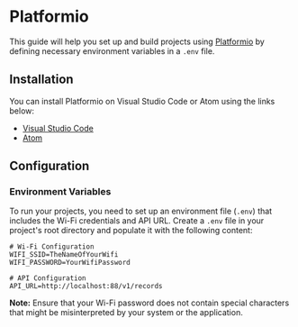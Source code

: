 # Platformio

This guide will help you set up and build projects using [Platformio][1] by defining necessary environment variables in a `.env` file.

## Installation

You can install Platformio on Visual Studio Code or Atom using the links below:

- [Visual Studio Code][2]
- [Atom][3]

## Configuration

### Environment Variables

To run your projects, you need to set up an environment file (`.env`) that includes the Wi-Fi credentials and API URL. Create a `.env` file in your project's root directory and populate it with the following content:

```env
# Wi-Fi Configuration
WIFI_SSID=TheNameOfYourWifi
WIFI_PASSWORD=YourWifiPassword

# API Configuration
API_URL=http://localhost:88/v1/records

```

**Note:** Ensure that your Wi-Fi password does not contain special characters that might be misinterpreted by your system or the application.

[1]: https://platformio.org/
[2]: https://code.visualstudio.com/
[3]: https://atom-editor.cc/
